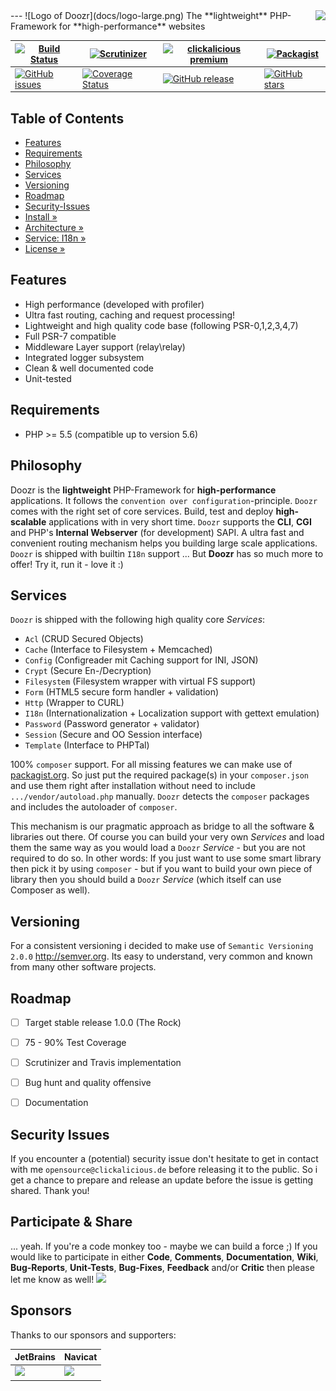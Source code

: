 <img src="https://avatars2.githubusercontent.com/u/514566?v=3&u=4615dfc4970d93dea5d3eaf996b7903ee6e24e20&s=140" align="right" />
---
![Logo of Doozr](docs/logo-large.png)  
The **lightweight** PHP-Framework for **high-performance** websites  

| [![Build Status](https://img.shields.io/travis/clickalicious/DoozR.svg)](https://travis-ci.org/clickalicious/DoozR) 	| [![Scrutinizer](https://img.shields.io/scrutinizer/g/clickalicious/DoozR.svg)](https://scrutinizer-ci.com/g/clickalicious/DoozR/) 	| [![clickalicious premium](https://img.shields.io/badge/clickalicious-premium-green.svg?style=flat)](https://www.clickalicious.de/) 	| [![Packagist](https://img.shields.io/packagist/l/clickalicious/DoozR.svg?style=flat)](http://opensource.org/licenses/BSD-3-Clause) 	|
|---	|---	|---	|---	|
| [![GitHub issues](https://img.shields.io/github/issues/clickalicious/doozr.svg?style=flat)](https://github.com/clickalicious/DoozR/issues) 	| [![Coverage Status](https://coveralls.io/repos/clickalicious/DoozR/badge.svg)](https://coveralls.io/r/clickalicious/DoozR)  	| [![GitHub release](https://img.shields.io/github/release/clickalicious/DoozR.svg?style=flat)](https://github.com/clickalicious/DoozR/releases) 	| [![GitHub stars](https://img.shields.io/github/stars/clickalicious/doozr.svg?style=flat)](https://github.com/clickalicious/DoozR/stargazers)  	|


## Table of Contents

- [Features](#features)
- [Requirements](#requirements)
- [Philosophy](#philosophy)
- [Services](#services)
- [Versioning](#versioning)
- [Roadmap](#roadmap)
- [Security-Issues](#security-issues)
- [Install »](https://github.com/clickalicious/DoozR/blob/master/docs/INSTALL.md)
- [Architecture »](https://github.com/clickalicious/DoozR/blob/master/docs/ARCHITECTURE.md)
- [Service: I18n »](https://github.com/clickalicious/DoozR/blob/master/lib/Service/Doozr/I18n/README.md)
- [License »](LICENSE)


## Features

 - High performance (developed with profiler)
 - Ultra fast routing, caching and request processing!
 - Lightweight and high quality code base (following PSR-0,1,2,3,4,7)
 - Full PSR-7 compatible
 - Middleware Layer support (relay\relay)
 - Integrated logger subsystem
 - Clean & well documented code
 - Unit-tested


## Requirements

 - PHP >= 5.5 (compatible up to version 5.6)


## Philosophy

Doozr is the **lightweight** PHP-Framework for **high-performance** applications. It follows the `convention over configuration`-principle. `Doozr` comes with the right set of core services. Build, test and deploy **high-scalable** applications with in very short time. `Doozr` supports the **CLI**, **CGI** and PHP's **Internal Webserver** (for development) SAPI. A ultra fast and convenient routing mechanism helps you building large scale applications. `Doozr` is shipped with builtin `I18n` support ... But **Doozr** has so much more to offer! Try it, run it - love it :)


## Services

`Doozr` is shipped with the following high quality core *Services*:

 - `Acl` (CRUD Secured Objects)
 - `Cache` (Interface to Filesystem + Memcached)
 - `Config` (Configreader mit Caching support for INI, JSON)
 - `Crypt` (Secure En-/Decryption)
 - `Filesystem` (Filesystem wrapper with virtual FS support)
 - `Form` (HTML5 secure form handler + validation)
 - `Http` (Wrapper to CURL)
 - `I18n` (Internationalization + Localization support with gettext emulation)
 - `Password` (Password generator + validator)
 - `Session` (Secure and OO Session interface)
 - `Template` (Interface to PHPTal)

100% `composer` support. For all missing features we can make use of [packagist.org][1]. So just put the required package(s) in your `composer.json` and use them right after installation without need to include `.../vendor/autoload.php` manually. `Doozr` detects the `composer` packages and includes the autoloader of `composer`. 

This mechanism is our pragmatic approach as bridge to all the software & libraries out there. Of course you can build your very own *Services* and load them the same way as you would load a `Doozr` *Service* - but you are not required to do so. In other words: If you just want to use some smart library then pick it by using `composer` - but if you want to build your own piece of library then you should build a `Doozr` *Service* (which itself can use Composer as well). 


## Versioning

For a consistent versioning i decided to make use of `Semantic Versioning 2.0.0` http://semver.org. Its easy to understand, very common and known from many other software projects.


## Roadmap

- [ ] Target stable release 1.0.0 (The Rock)
- [ ] 75 - 90% Test Coverage
- [ ] Scrutinizer and Travis implementation
- [ ] Bug hunt and quality offensive
- [ ] Documentation


## Security Issues

If you encounter a (potential) security issue don't hesitate to get in contact with me `opensource@clickalicious.de` before releasing it to the public. So i get a chance to prepare and release an update before the issue is getting shared. Thank you!


## Participate & Share

... yeah. If you're a code monkey too - maybe we can build a force ;) If you would like to participate in either **Code**, **Comments**, **Documentation**, **Wiki**, **Bug-Reports**, **Unit-Tests**, **Bug-Fixes**, **Feedback** and/or **Critic** then please let me know as well!
<a href="https://twitter.com/intent/tweet?hashtags=&original_referer=http%3A%2F%2Fgithub.com%2F&text=Doozr%20-%20The%20lightweight%20PHP-Framework%20for%20high-performance%20projects%20%40phpfluesterer%20%23Doozr%20%23php%20https%3A%2F%2Fgithub.com%2Fclickalicious%2FDoozR&tw_p=tweetbutton" target="_blank">
  <img src="http://jpillora.com/github-twitter-button/img/tweet.png"></img>
</a>

## Sponsors

Thanks to our sponsors and supporters:  

| JetBrains | Navicat |
|---|---|
| <a href="https://www.jetbrains.com/phpstorm/" title="PHP IDE :: JetBrains PhpStorm" target="_blank"><img src="https://www.jetbrains.com/phpstorm/documentation/docs/logo_phpstorm.png"></img></a> | <a href="http://www.navicat.com/" title="Navicat GUI - DB GUI-Admin-Tool for MySQL, MariaDB, SQL Server, SQLite, Oracle & PostgreSQL" target="_blank"><img src="http://upload.wikimedia.org/wikipedia/en/9/90/PremiumSoft_Navicat_Premium_Logo.png" height="55" /></a>  |


[1]: https://packagist "packagist.org - Package registry of composer"
